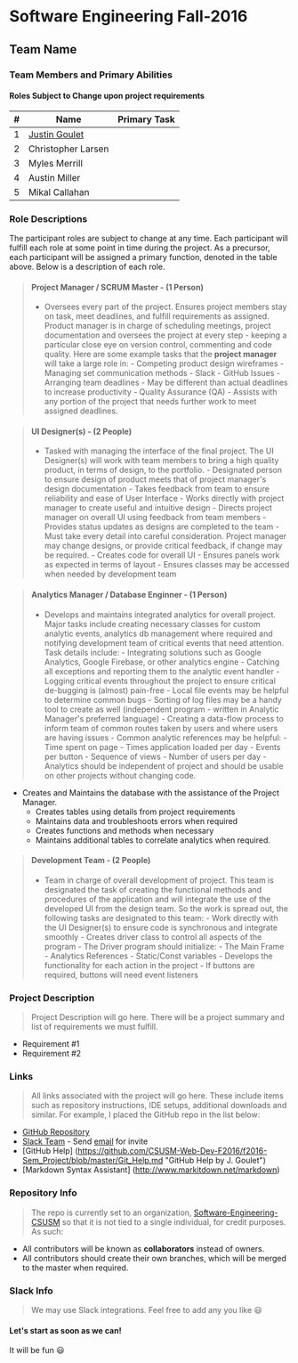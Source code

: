 Software Engineering Fall-2016
=================================
## Team Name
### Team Members and Primary Abilities
#### Roles Subject to Change upon project requirements

|#|Name|Primary Task|
|---|---|---|
1|[Justin Goulet](https://github.com/jstngoulet)|
2|Christopher Larsen|
3|Myles Merrill|
4|Austin Miller|
5|Mikal Callahan|


### Role Descriptions
The participant roles are subject to change at any time. Each participant will fulfill each role at some point in time during the project. As a precursor, each participant will be assigned a primary function, denoted in the table above. Below is a description of each role. <br>


>#### Project Manager / SCRUM Master - (1 Person)
>- Oversees every part of the project. Ensures project members stay on task, meet deadlines, and fulfill requirements as assigned. Product manager is in charge of scheduling meetings, project documentation and oversees the project at every step - keeping a particular close eye on version control, commenting and code quality. Here are some example tasks that the **project manager** will take a large role in:
    - Competing product design wireframes
    - Managing set communication methods
        - Slack
        - GitHub Issues
    - Arranging team deadlines
        - May be different than actual deadlines to increase productivity
    - Quality Assurance (QA)
    - Assists with any portion of the project that needs further work to meet assigned deadlines.
    

>#### UI Designer(s) - (2 People)
>- Tasked with managing the interface of the final project. The UI Designer(s) will work with team members to bring a high quality product, in terms of design, to the portfolio. 
    - Designated person to ensure design of product meets that of project manager's design documentation
    - Takes feedback from team to ensure reliability and ease of User Interface
    - Works directly with project manager to create useful and intuitive design
        - Directs project manager on overall UI using feedback from team members
        - Provides status updates as designs are completed to the team
    - Must take every detail into careful consideration. Project manager may change designs, or provide critical feedback, if change may be required.
    - Creates code for overall UI
        - Ensures panels work as expected in terms of layout
        - Ensures classes may be accessed when needed by development team
    
>#### Analytics Manager / Database Enginner - (1 Person)
>- Develops and maintains integrated analytics for overall project. Major tasks include creating necessary classes for custom analytic events, analytics db management where required and notifying development team of critical events that need attention. Task details include:
    - Integrating solutions such as Google Analytics, Google Firebase, or other analytics engine
    - Catching all exceptions and reporting them to the analytic event handler
    - Logging critical events throughout the project to ensure critical de-bugging is (almost) pain-free
        - Local file events may be helpful to determine common bugs
        - Sorting of log files may be a handy tool to create as well (independent program - written in Analytic Manager's preferred language)
    - Creating a data-flow process to inform team of common routes taken by users and where users are having issues
    - Common analytic references may be helpful:
        - Time spent on page
        - Times application loaded per day
        - Events per button
        - Sequence of views
        - Number of users per day
    - Analytics should be independent of project and should be usable on other projects without changing code.
- Creates and Maintains the database with the assistance of the Project Manager.
	- Creates tables using details from project requirements
	- Maintains data and troubleshoots errors when required
	- Creates functions and methods when necessary
	- Maintains additional tables to correlate analytics when required.
    

>#### Development Team - (2 People)
>- Team in charge of overall development of project. This team is designated the task of creating the functional methods and procedures of the application and will integrate the use of the developed UI from the design team. So the work is spread out, the following tasks are designated to this team:
    - Work directly with the UI Designer(s) to ensure code is synchronous and integrate smoothly
    - Creates driver class to control all aspects of the program
        - The Driver program should initialize:
            - The Main Frame
            - Analytics References
            - Static/Const variables
    -  Develops the functionality for each action in the project
        - If buttons are required, buttons will need event listeners
    

### Project Description
>Project Description will go here. There will be a project summary and list of requirements we must fulfill.
- Requirement #1
- Requirement #2

### Links
>All links associated with the project will go here. These include items such as repository instructions, IDE setups, additional downloads and similar. For example, I placed the GitHub repo in the list below:
- [GitHub Repository](https://github.com/CSUSM-Web-Dev-F2016/f2016-Sem_Project)
- [Slack Team](https://csusm-wp-f2016.slack.com/) - Send [email](mailto:jstngoulet@me.com) for invite
- [GitHub Help] (https://github.com/CSUSM-Web-Dev-F2016/f2016-Sem_Project/blob/master/Git_Help.md "GitHub Help by J. Goulet")
- [Markdown Syntax Assistant] (http://www.markitdown.net/markdown)

### Repository Info
> The repo is currently set to an organization, [Software-Engineering-CSUSM](https://github.com/CSUSM-Web-Dev-F2016) so that it is not tied to a single individual, for credit purposes. As such: 
- All contributors will be known as **collaborators** instead of owners.
- All contributors should create their own branches, which will be merged to the master when required.

### Slack Info
> We may use Slack integrations. Feel free to add any you like :smiley:
    
#### Let's start as soon as we can!

It will be fun :smiley:
